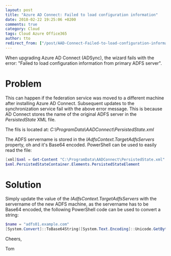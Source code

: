 ```yaml
---
layout: post
title: "Azure AD Connect: Failed to load configuration information"
date: 2018-02-22 19:25:06 +0200
comments: true
category: Cloud
tags: Cloud Azure Office365
author: tto
redirect_from: ["/post/AAD-Connect-Failed-to-load-configuration-information"]
---
```


When upgrading Azure AD Connect (ADSync), the wizard fails with the error: "Failed to load configuration information from primary ADFS server".

<!-- more -->

# Problem 

This can happen if the federation service was moved to a different machine after installing Azure AD Connect. Subsequent updates to the synchronization service fail with the above error message. This is because AD Connect stores the name of the original ADFS server in the _PersistedState_ XML file.

The fils is located at: _C:\ProgramData\AADConnect\PersistedState.xml_ 

The ADFS servername is stored in the _IAdfsContext.TargetAdfsServers_ property, oh and it's Base64 encoded. PowerShell can be used to easily read the file:

```powershell
[xml]$xml = Get-Content "C:\ProgramData\AADConnect\PersistedState.xml"
$xml.PersistedStateContainer.Elements.PersistedStateElement
```

# Solution

Simply update the value of the _IAdfsContext.TargetAdfsServers_ with the servername of the new ADFS machine, as the servername has to be Base64 encoded, the following PowerShell code can be used to convert a string:

```powershell
$name = "adfs01.example.com"
[System.Convert]::ToBase64String([System.Text.Encoding]::Unicode.GetBytes($name))
```

Cheers,

Tom